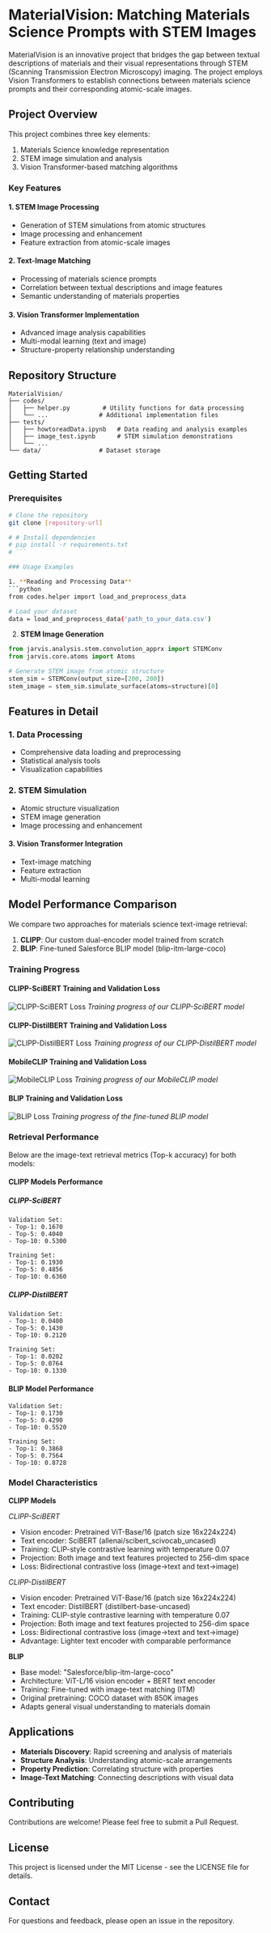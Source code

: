 # MaterialVision: Matching Materials Science Prompts with STEM Images

MaterialVision is an innovative project that bridges the gap between textual descriptions of materials and their visual representations through STEM (Scanning Transmission Electron Microscopy) imaging. The project employs Vision Transformers to establish connections between materials science prompts and their corresponding atomic-scale images.

## Project Overview

This project combines three key elements:
1. Materials Science knowledge representation
2. STEM image simulation and analysis
3. Vision Transformer-based matching algorithms

### Key Features

#### 1. STEM Image Processing
- Generation of STEM simulations from atomic structures
- Image processing and enhancement
- Feature extraction from atomic-scale images

#### 2. Text-Image Matching
- Processing of materials science prompts
- Correlation between textual descriptions and image features
- Semantic understanding of materials properties

#### 3. Vision Transformer Implementation
- Advanced image analysis capabilities
- Multi-modal learning (text and image)
- Structure-property relationship understanding

## Repository Structure

```
MaterialVision/
├── codes/
│   ├── helper.py         # Utility functions for data processing
│   └── ...              # Additional implementation files
├── tests/
│   ├── howtoreadData.ipynb   # Data reading and analysis examples
│   ├── image_test.ipynb      # STEM simulation demonstrations
│   └── ...
└── data/                # Dataset storage
```

## Getting Started

### Prerequisites
```bash
# Clone the repository
git clone [repository-url]

# # Install dependencies
# pip install -r requirements.txt
# ```

### Usage Examples

1. **Reading and Processing Data**
```python
from codes.helper import load_and_preprocess_data

# Load your dataset
data = load_and_preprocess_data('path_to_your_data.csv')
```

2. **STEM Image Generation**
```python
from jarvis.analysis.stem.convolution_apprx import STEMConv
from jarvis.core.atoms import Atoms

# Generate STEM image from atomic structure
stem_sim = STEMConv(output_size=[200, 200])
stem_image = stem_sim.simulate_surface(atoms=structure)[0]
```

## Features in Detail

### 1. Data Processing
- Comprehensive data loading and preprocessing
- Statistical analysis tools
- Visualization capabilities

### 2. STEM Simulation
- Atomic structure visualization
- STEM image generation
- Image processing and enhancement

#### 3. Vision Transformer Integration
- Text-image matching
- Feature extraction
- Multi-modal learning

## Model Performance Comparison

We compare two approaches for materials science text-image retrieval:
1. **CLIPP**: Our custom dual-encoder model trained from scratch
2. **BLIP**: Fine-tuned Salesforce BLIP model (blip-itm-large-coco)

### Training Progress

#### CLIPP-SciBERT Training and Validation Loss
![CLIPP-SciBERT Loss](models/CLIPP_allenai/checkpoints/loss.png)
*Training progress of our CLIPP-SciBERT model*

#### CLIPP-DistilBERT Training and Validation Loss
![CLIPP-DistilBERT Loss](models/CLIPP_bert/checkpoints/loss.png)
*Training progress of our CLIPP-DistilBERT model*

#### MobileCLIP Training and Validation Loss
![MobileCLIP Loss](models/Apple_MobileCLIP/checkpoints/loss.png)
*Training progress of our MobileCLIP model*

#### BLIP Training and Validation Loss
![BLIP Loss](models/Salesforce/checkpoints_blip/loss.png)
*Training progress of the fine-tuned BLIP model*

### Retrieval Performance

Below are the image-text retrieval metrics (Top-k accuracy) for both models:

#### CLIPP Models Performance

##### CLIPP-SciBERT
```
Validation Set:
- Top-1: 0.1670
- Top-5: 0.4040
- Top-10: 0.5300

Training Set:
- Top-1: 0.1930
- Top-5: 0.4856
- Top-10: 0.6360
```

##### CLIPP-DistilBERT
```
Validation Set:
- Top-1: 0.0400
- Top-5: 0.1430
- Top-10: 0.2120

Training Set:
- Top-1: 0.0202
- Top-5: 0.0764
- Top-10: 0.1330
```

#### BLIP Model Performance
```
Validation Set:
- Top-1: 0.1730
- Top-5: 0.4290
- Top-10: 0.5520

Training Set:
- Top-1: 0.3868
- Top-5: 0.7564
- Top-10: 0.8728
```

### Model Characteristics

**CLIPP Models**

*CLIPP-SciBERT*
- Vision encoder: Pretrained ViT-Base/16 (patch size 16x224x224)
- Text encoder: SciBERT (allenai/scibert_scivocab_uncased)
- Training: CLIP-style contrastive learning with temperature 0.07
- Projection: Both image and text features projected to 256-dim space
- Loss: Bidirectional contrastive loss (image→text and text→image)

*CLIPP-DistilBERT*
- Vision encoder: Pretrained ViT-Base/16 (patch size 16x224x224)
- Text encoder: DistilBERT (distilbert-base-uncased)
- Training: CLIP-style contrastive learning with temperature 0.07
- Projection: Both image and text features projected to 256-dim space
- Loss: Bidirectional contrastive loss (image→text and text→image)
- Advantage: Lighter text encoder with comparable performance

**BLIP**
- Base model: "Salesforce/blip-itm-large-coco"
- Architecture: ViT-L/16 vision encoder + BERT text encoder
- Training: Fine-tuned with image-text matching (ITM)
- Original pretraining: COCO dataset with 850K images
- Adapts general visual understanding to materials domain

## Applications

- **Materials Discovery**: Rapid screening and analysis of materials
- **Structure Analysis**: Understanding atomic-scale arrangements
- **Property Prediction**: Correlating structure with properties
- **Image-Text Matching**: Connecting descriptions with visual data

## Contributing

Contributions are welcome! Please feel free to submit a Pull Request.

## License

This project is licensed under the MIT License - see the LICENSE file for details.

## Contact

For questions and feedback, please open an issue in the repository.
